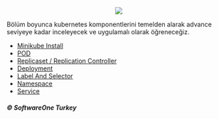


<p align="center">
  <img src="https://user-images.githubusercontent.com/55376595/133251388-09ead098-8bbb-488d-bc18-ba8950d99b6c.png"/>
</p>

Bölüm boyunca kubernetes komponentlerini temelden alarak advance seviyeye kadar inceleyecek ve uygulamalı olarak öğreneceğiz.

* [Minikube Install](https://github.com/softwareoneturkey/swo-k8s-tepmlates/tree/main/Minikube%20Install) 
* [POD](https://github.com/softwareoneturkey/swo-k8s-tepmlates/tree/main/Pod) 
* [Replicaset / Replication Controller](https://github.com/softwareoneturkey/swo-k8s-tepmlates/tree/main/ReplicaSet%20-%20ReplicationController)
* [Deployment](https://github.com/softwareoneturkey/swo-k8s-tepmlates/tree/main/Deployment) 
* [Label And Selector](https://github.com/softwareoneturkey/swo-k8s-tepmlates/tree/main/Label%20and%20Selectors) 
* [Namespace](https://github.com/softwareoneturkey/swo-k8s-tepmlates/tree/main/Namespace) 
* [Service](https://github.com/softwareoneturkey/swo-k8s-tepmlates/tree/main/Service) 





##### &copy; SoftwareOne Turkey
